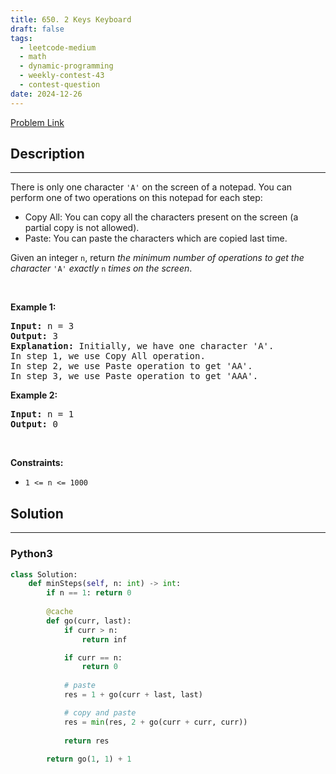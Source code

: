 ```yaml
---
title: 650. 2 Keys Keyboard
draft: false
tags: 
  - leetcode-medium
  - math
  - dynamic-programming
  - weekly-contest-43
  - contest-question
date: 2024-12-26
---
```


[Problem Link](https://leetcode.com/problems/2-keys-keyboard/)

## Description

---
<p>There is only one character <code>&#39;A&#39;</code> on the screen of a notepad. You can perform one of two operations on this notepad for each step:</p>

<ul>
	<li>Copy All: You can copy all the characters present on the screen (a partial copy is not allowed).</li>
	<li>Paste: You can paste the characters which are copied last time.</li>
</ul>

<p>Given an integer <code>n</code>, return <em>the minimum number of operations to get the character</em> <code>&#39;A&#39;</code> <em>exactly</em> <code>n</code> <em>times on the screen</em>.</p>

<p>&nbsp;</p>
<p><strong class="example">Example 1:</strong></p>

<pre>
<strong>Input:</strong> n = 3
<strong>Output:</strong> 3
<strong>Explanation:</strong> Initially, we have one character &#39;A&#39;.
In step 1, we use Copy All operation.
In step 2, we use Paste operation to get &#39;AA&#39;.
In step 3, we use Paste operation to get &#39;AAA&#39;.
</pre>

<p><strong class="example">Example 2:</strong></p>

<pre>
<strong>Input:</strong> n = 1
<strong>Output:</strong> 0
</pre>

<p>&nbsp;</p>
<p><strong>Constraints:</strong></p>

<ul>
	<li><code>1 &lt;= n &lt;= 1000</code></li>
</ul>


## Solution

---
### Python3
``` py title='2-keys-keyboard'
class Solution:
    def minSteps(self, n: int) -> int:
        if n == 1: return 0
        
        @cache
        def go(curr, last):
            if curr > n:
                return inf

            if curr == n:
                return 0
            
            # paste
            res = 1 + go(curr + last, last)

            # copy and paste
            res = min(res, 2 + go(curr + curr, curr))
            
            return res
        
        return go(1, 1) + 1
```


